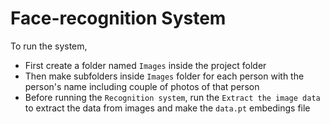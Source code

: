 # Face-recognition System

To run the system,
- First create a folder named `Images` inside the project folder
- Then make subfolders inside `Images` folder for each person with the person's name including couple of photos of that person
- Before running the `Recognition system`, run the `Extract the image data` to extract the data from images and make the `data.pt` embedings file
